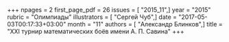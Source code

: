 +++
npages = 2
first_page_pdf = 26
issues = [ "2015_11",]
year = "2015"
rubric = "Олимпиады"
illustrators = [ "Сергей Чуб",]
date = "2017-05-03T00:17:33+03:00"
month = "11"
authors = [ "Александр Блинков",]
title = "XXI турнир математических боёв имени А. П. Савина"
+++
